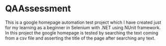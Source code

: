 # QAAssessment
This is a google homepage automation test project which I have created just for my learning as a beginner in Selenium with .NET using NUnit framework. 
In this project the google homepage is tested by searching the text coming from a csv file and asserting the title of the page after searching any text.
